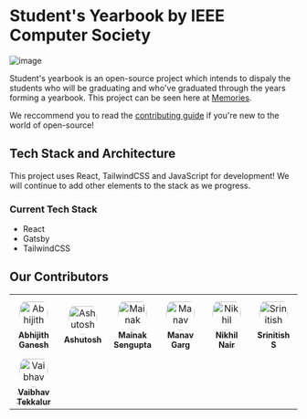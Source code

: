 # Student's Yearbook by IEEE Computer Society

![image](https://user-images.githubusercontent.com/67182544/185732369-a16904c9-7162-4b72-8c84-962fe9a6c50f.png)

Student's yearbook is an open-source project which intends to dispaly the students who will be graduating and who've graduated through the years forming a yearbook. This project can be seen here at [Memories](https://memories.ieeecsvitc.com).

We reccommend you to read the [contributing guide](./CONTRIBUTING.md) if you're new to the world of open-source!

## Tech Stack and Architecture

This project uses React, TailwindCSS and JavaScript for development! We will continue to add other elements to the stack as we progress.

### Current Tech Stack

- React
- Gatsby
- TailwindCSS

## Our Contributors

<table>
<tr>
    <td align="center" style="word-wrap: break-word; width: 75.0; height: 75.0">
        <a href=https://github.com/AbhijithGanesh>
            <img src=https://avatars.githubusercontent.com/u/67182544?v=4 width="50;"  style="border-radius:50%;align-items:center;justify-content:center;overflow:hidden;padding-top:10px" alt=Abhijith Ganesh/>
            <br />
            <sub style="font-size:14px"><b>Abhijith Ganesh</b></sub>
        </a>
    </td>
    <td align="center" style="word-wrap: break-word; width: 75.0; height: 75.0">
        <a href=https://github.com/coldn00dles>
            <img src=https://avatars.githubusercontent.com/u/93096256?v=4 width="50;"  style="border-radius:50%;align-items:center;justify-content:center;overflow:hidden;padding-top:10px" alt=Ashutosh />
            <br />
            <sub style="font-size:14px"><b>Ashutosh </b></sub>
        </a>
    </td>
    <td align="center" style="word-wrap: break-word; width: 75.0; height: 75.0">
        <a href=https://github.com/cool-pants>
            <img src=https://avatars.githubusercontent.com/u/60956127?v=4 width="50;"  style="border-radius:50%;align-items:center;justify-content:center;overflow:hidden;padding-top:10px" alt=Mainak Sengupta/>
            <br />
            <sub style="font-size:14px"><b>Mainak Sengupta</b></sub>
        </a>
    </td>
    <td align="center" style="word-wrap: break-word; width: 75.0; height: 75.0">
        <a href=https://github.com/ManavvGarg>
            <img src=https://avatars.githubusercontent.com/u/58691392?v=4 width="50;"  style="border-radius:50%;align-items:center;justify-content:center;overflow:hidden;padding-top:10px" alt=Manav Garg/>
            <br />
            <sub style="font-size:14px"><b>Manav Garg</b></sub>
        </a>
    </td>
    <td align="center" style="word-wrap: break-word; width: 75.0; height: 75.0">
        <a href=https://github.com/icebelly29>
            <img src=https://avatars.githubusercontent.com/u/68722494?v=4 width="50;"  style="border-radius:50%;align-items:center;justify-content:center;overflow:hidden;padding-top:10px" alt=Nikhil Nair/>
            <br />
            <sub style="font-size:14px"><b>Nikhil Nair</b></sub>
        </a>
    </td>
    <td align="center" style="word-wrap: break-word; width: 75.0; height: 75.0">
        <a href=https://github.com/Deceptrax123>
            <img src=https://avatars.githubusercontent.com/u/87447180?v=4 width="50;"  style="border-radius:50%;align-items:center;justify-content:center;overflow:hidden;padding-top:10px" alt=Srinitish S/>
            <br />
            <sub style="font-size:14px"><b>Srinitish S</b></sub>
        </a>
    </td>
</tr>
<tr>
    <td align="center" style="word-wrap: break-word; width: 75.0; height: 75.0">
        <a href=https://github.com/vaibhavTekk>
            <img src=https://avatars.githubusercontent.com/u/59783171?v=4 width="50;"  style="border-radius:50%;align-items:center;justify-content:center;overflow:hidden;padding-top:10px" alt=Vaibhav Tekkalur/>
            <br />
            <sub style="font-size:14px"><b>Vaibhav Tekkalur</b></sub>
        </a>
    </td>
</tr>
</table>

